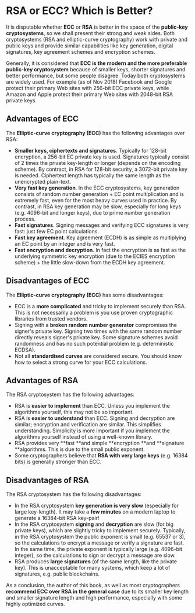 # RSA or ECC? Which is Better?

It is disputable whether **ECC** or **RSA** is better in the space of the **public-key cryptosystems**, so we shall present their strong and weak sides. Both cryptosystems \(RSA and elliptic-curve cryptography\) work with private and public keys and provide similar capabilities like key generation, digital signatures, key agreement schemes and encryption schemes.

Generally, it is considered that **ECC is the modern and the more preferable public-key cryptosystem** because of smaller keys, shorter signatures and better performance, but some people disagree. Today both cryptosystems are widely used. For example \(as of Nov 2018\) Facebook and Google protect their primary Web sites with 256-bit ECC private keys, while Amazon and Apple protect their primary Web sites with 2048-bit RSA private keys.

## Advantages of ECC

The **Elliptic-curve cryptography \(ECC\)** has the following advantages over RSA:

* **Smaller keys, ciphertexts and signatures**. Typically for 128-bit encryption, a 256-bit EC private key is used. Signatures typically consist of 2 times the private key-length or longer \(depends on the encoding scheme\). By contract, in RSA for 128-bit security, a 3072-bit private key is needed. Ciphertext length has typically the same length as the unencrypted plain-text.
* **Very fast key generation**. In the ECC cryptosystems, key generation consists of random number generation + EC point multiplication and is extremely fast, even for the most heavy curves used in practice. By contrast, in RSA key generation may be slow, especially for long keys \(e.g. 4096-bit and longer keys\), due to prime number generation process.
* **Fast signatures**. Signing messages and verifying ECC signatures is very fast: just few EC point calculations.
* **Fast key agreement**. Key agreement \(ECDH\) is as simple as multiplying an EC point by an integer and is very fast.
* **Fast encryption and decryption**. In fact the encryption is as fast as the underlying symmetric key encryption \(due to the ECIES encryption scheme\) + the little slow-down from the ECDH key agreement.

## Disadvantages of ECC

The **Elliptic-curve cryptography \(ECC\)** has some disadvantages:

* ECC is a **more complicated** and tricky to implement securely than RSA. This is not necessarily a problem is you use proven cryptographic libraries from trusted vendors. 
* Signing with a **broken random number generator** compromises the signer's private key. Signing two times with the same random number directly reveals signer's private key. Some signature schemes avoid randomness and has no such potential problem \(e.g. deterministic ECDSA\).
* Not all **standardised curves** are considered secure. You should know how to select a strong curve for your ECC calculations.

## Advantages of RSA

The RSA cryptosystem has the following advantages:

* RSA is **easier to implement** than ECC. Unless you implement the algorithms yourself, this may not be so important.
* RSA is **easier to understand** than ECC. Signing and decryption are similar; encryption and verification are similar. This simplifies understanding. Simplicity is more important if you implement the algorithms yourself instead of using a well-known library.
* RSA provides very **fast **and simple **encryption **and **signature **algorithms. This is due to the small public exponent.
* Some cryptographers believe that **RSA with very large keys** \(e.g. 16384 bits\) is generally stronger than ECC.

## Disadvantages of RSA

The RSA cryptosystem has the following disadvantages:

* In the RSA cryptosystem **key generation is very slow** \(especially for large key-length\). It may take a **few minutes** on a modern laptop to generate a 16384-bit RSA key-pair!
* In the RSA cryptosystem **signing** and **decryption** are slow \(for big private keys\), which are slightly tricky to implement securely. Typically, in the RSA cryptosystem the public exponent is small \(e.g. 65537 or 3\), so the calculations to encrypt a message or verify a signature are fast. In the same time, the private exponent is typically large \(e.g. 4096-bit integer\), so the calculations to sign or decrypt a message are slow.
* RSA produces **large signatures** \(of the same length, like the private key\). This is unacceptable for many systems, which keep a lot of signatures, e.g. public blockchains.

As a conclusion, the author of this book, as well as most cryptographers **recommend ECC over RSA in the general case** due to its  smaller key length and smaller signature length and high performance, especially with some highly optimized curves.

